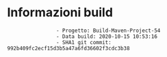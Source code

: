 # Informazioni build

                    - Progetto: Build-Maven-Project-54
                    - Data build: 2020-10-15 10:53:16
                    - SHA1 git commit: 992b409fc2ecf15d3b5a47a6fd36602f3cdc3b38